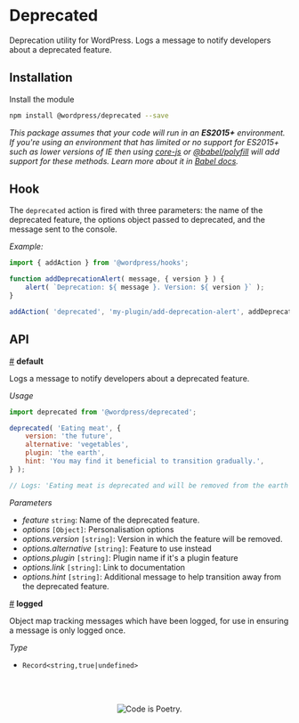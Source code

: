 # Deprecated

Deprecation utility for WordPress. Logs a message to notify developers about a deprecated feature.

## Installation

Install the module

```bash
npm install @wordpress/deprecated --save
```

_This package assumes that your code will run in an **ES2015+** environment. If you're using an environment that has limited or no support for ES2015+ such as lower versions of IE then using [core-js](https://github.com/zloirock/core-js) or [@babel/polyfill](https://babeljs.io/docs/en/next/babel-polyfill) will add support for these methods. Learn more about it in [Babel docs](https://babeljs.io/docs/en/next/caveats)._

## Hook

The `deprecated` action is fired with three parameters: the name of the deprecated feature, the options object passed to deprecated, and the message sent to the console.

_Example:_

```js
import { addAction } from '@wordpress/hooks';

function addDeprecationAlert( message, { version } ) {
	alert( `Deprecation: ${ message }. Version: ${ version }` );	
}

addAction( 'deprecated', 'my-plugin/add-deprecation-alert', addDeprecationAlert );
```

## API

<!-- START TOKEN(Autogenerated API docs) -->

<a name="default" href="#default">#</a> **default**

Logs a message to notify developers about a deprecated feature.

_Usage_

```js
import deprecated from '@wordpress/deprecated';

deprecated( 'Eating meat', {
	version: 'the future',
	alternative: 'vegetables',
	plugin: 'the earth',
	hint: 'You may find it beneficial to transition gradually.',
} );

// Logs: 'Eating meat is deprecated and will be removed from the earth in the future. Please use vegetables instead. Note: You may find it beneficial to transition gradually.'
```

_Parameters_

-   _feature_ `string`: Name of the deprecated feature.
-   _options_ `[Object]`: Personalisation options
-   _options.version_ `[string]`: Version in which the feature will be removed.
-   _options.alternative_ `[string]`: Feature to use instead
-   _options.plugin_ `[string]`: Plugin name if it's a plugin feature
-   _options.link_ `[string]`: Link to documentation
-   _options.hint_ `[string]`: Additional message to help transition away from the deprecated feature.

<a name="logged" href="#logged">#</a> **logged**

Object map tracking messages which have been logged, for use in ensuring a
message is only logged once.

_Type_

-   `Record<string,true|undefined>` 


<!-- END TOKEN(Autogenerated API docs) -->

<br/><br/><p align="center"><img src="https://s.w.org/style/images/codeispoetry.png?1" alt="Code is Poetry." /></p>
